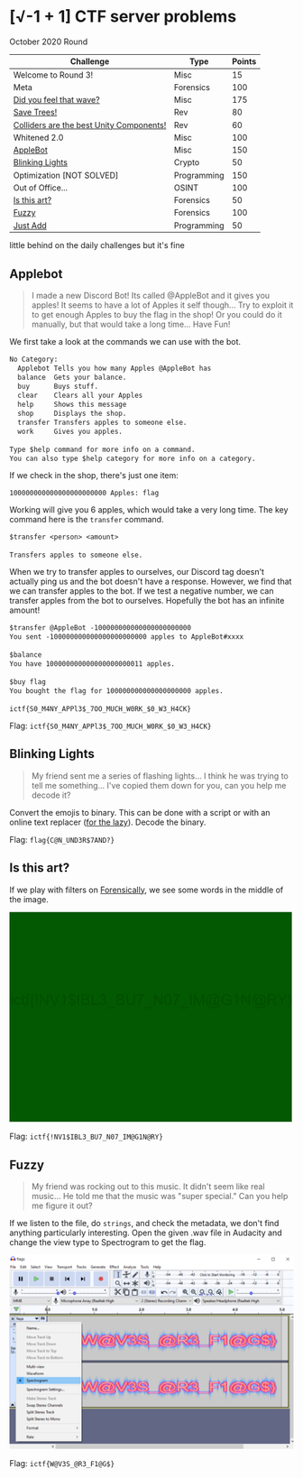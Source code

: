 # [√-1 + 1] CTF server problems 
October 2020 Round

| Challenge               | Type | Points |
|-------------------------|------|--------|
| Welcome to Round 3! | Misc | 15 |
| Meta | Forensics | 100 |
| [Did you feel that wave?](didyoufeelthatwave/) | Misc | 175 |
| [Save Trees!](savetrees/) | Rev | 80 |
| [Colliders are the best Unity Components!](colliders/) | Rev | 60 |
| Whitened 2.0 | Misc | 100 |
| [AppleBot](#applebot) | Misc | 150 |
| [Blinking Lights](#blinking-lights) | Crypto | 50 |
| Optimization [NOT SOLVED] | Programming | 150 |
| Out of Office... | OSINT | 100 |
| [Is this art?](#is-this-art) | Forensics | 50 | 
| [Fuzzy](#fuzzy) | Forensics | 100 |
| [Just Add](justadd/) | Programming | 50 |

little behind on the daily challenges but it's fine


## Applebot
> I made a new Discord Bot! Its called @AppleBot and it gives you apples! It seems to have a lot of Apples it self though... Try to exploit it to get enough Apples to buy the flag in the shop! Or you could do it manually, but that would take a long time... Have Fun!

We first take a look at the commands we can use with the bot.
```
​No Category:
  Applebot Tells you how many Apples @AppleBot has
  balance  Gets your balance.
  buy      Buys stuff.
  clear    Clears all your Apples
  help     Shows this message
  shop     Displays the shop.
  transfer Transfers apples to someone else.
  work     Gives you apples.

Type $help command for more info on a command.
You can also type $help category for more info on a category.
```

If we check in the shop, there's just one item:
```
100000000000000000000000 Apples: flag
```

Working will give you 6 apples, which would take a very long time. The key command here is the `transfer` command. 
```
$transfer <person> <amount>

Transfers apples to someone else.
```

When we try to transfer apples to ourselves, our Discord tag doesn't actually ping us and the bot doesn't have a response. However, we find that we can transfer apples to the bot. If we test a negative number, we can transfer apples from the bot to ourselves. Hopefully the bot has an infinite amount!

```
$transfer @AppleBot -100000000000000000000000
You sent -100000000000000000000000 apples to AppleBot#xxxx

$balance
You have 100000000000000000000011 apples.

$buy flag
You bought the flag for 100000000000000000000 apples.

ictf{S0_M4NY_APPl3$_7OO_MUCH_W0RK_$0_W3_H4CK}
```

Flag: `ictf{S0_M4NY_APPl3$_7OO_MUCH_W0RK_$0_W3_H4CK}`


## Blinking Lights
> My friend sent me a series of flashing lights... I think he was trying to tell me something... I've copied them down for you, can you help me decode it?

Convert the emojis to binary. This can be done with a script or with an online text replacer ([for the lazy](http://www.unit-conversion.info/texttools/replace-text/)). Decode the binary.

Flag: `flag{C@N_UND3R$7AND?}`


## Is this art?
If we play with filters on [Forensically](https://29a.ch/photo-forensics/), we see some words in the middle of the image.

![](images/isthisart.PNG)

Flag: `ictf{!NV1$IBL3_BU7_N07_IM@G1N@RY}`

## Fuzzy
> My friend was rocking out to this music. It didn't seem like real music... He told me that the music was "super special." Can you help me figure it out?

If we listen to the file, do `strings`, and check the metadata, we don't find anything particularly interesting. Open the given .wav file in Audacity and change the view type to Spectrogram to get the flag.

![](images/fuzzy.PNG)

Flag: `ictf{W@V3S_@R3_F1@G$}`